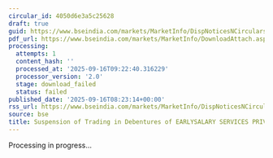 ```yaml
---
circular_id: 4050d6e3a5c25628
draft: true
guid: https://www.bseindia.com/markets/MarketInfo/DispNoticesNCirculars.aspx?Noticeid={844FA0DC-BDAC-4361-9071-6088D350D6CA}&noticeno=20250916-13&dt=09/16/2025&icount=13&totcount=16&flag=0
pdf_url: https://www.bseindia.com/markets/MarketInfo/DownloadAttach.aspx?id=20250916-13&attachedId=
processing:
  attempts: 1
  content_hash: ''
  processed_at: '2025-09-16T09:22:40.316229'
  processor_version: '2.0'
  stage: download_failed
  status: failed
published_date: '2025-09-16T08:23:14+00:00'
rss_url: https://www.bseindia.com/markets/MarketInfo/DispNoticesNCirculars.aspx?Noticeid={844FA0DC-BDAC-4361-9071-6088D350D6CA}&noticeno=20250916-13&dt=09/16/2025&icount=13&totcount=16&flag=0
source: bse
title: Suspension of Trading in Debentures of EARLYSALARY SERVICES PRIVATE LIMITED
---
```


Processing in progress...